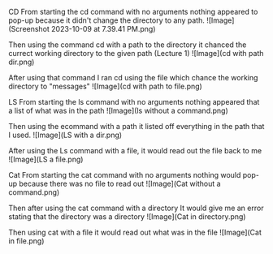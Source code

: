 CD From starting the cd command with no arguments nothing appeared to pop-up because it didn't change the directory to any path. ![Image](Screenshot 2023-10-09 at 7.39.41 PM.png)

Then using the command cd with a path to the directory it chanced the currect working directory to the given path (Lecture 1) ![Image](cd with path dir.png)

After using that command I ran cd using the file which chance the working directory to "messages" ![Image](cd with path to file.png)

LS From starting the ls command with no arguments nothing appeared that a list of what was in the path ![Image](ls without a command.png)

Then using the ecommand with a path it listed off everything in the path that I used. ![Image](LS with a dir.png)

After using the Ls command with a file, it would read out the file back to me ![Image](LS a file.png)

Cat From starting the cat command with no arguments nothing would pop-up because there was no file to read out ![Image](Cat without a command.png)

Then after using the cat command with a directory It would give me an error stating that the directory was a directory ![Image](Cat in directory.png)

Then using cat with a file it would read out what was in the file ![Image](Cat in file.png)
